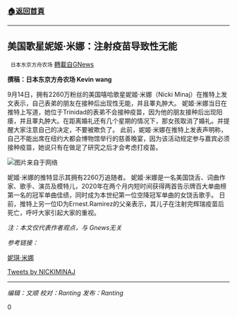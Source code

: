 ###  [:house:返回首頁](https://github.com/ourhimalayas/txt)
---


## 美国歌星妮姬·米娜：注射疫苗导致性无能
` 日本东京方舟农场` [轉載自GNews](https://gnews.org/zh-hans/1539134/)

**撰稿：日本东京方舟农场 Kevin wang**

9月14日，拥有2260万粉丝的美国嘻哈歌星妮姬·米娜（Nicki Minaj）在推特上发文表示，自己表弟的朋友在接种后出现性无能，并且睪丸肿大。
妮姬·米娜当日在推特上写道，她位于Trinidad的表弟不会接种疫苗，因为他的朋友接种后出现阳痿，并且睪丸肿大。在距离婚礼还有几个星期的情况下，那女孩取消了婚礼。并提醒大家注意自己的决定，不要被欺负了。
此前，妮姬·米娜在推特上发表声明称，自己不能出席在纽约大都会博物馆举行的慈善晚宴，因为该活动规定参与嘉宾必须接种疫苗，她说只有在做足了研究之后才会考虑打疫苗。

![](https://assets.gnews.org/wp-content/uploads/2021/09/1080x360.jpg)图片来自于网络

妮姬·米娜的推特显示其拥有2260万追随者。
妮姬·米娜是一名美国饶舌、词曲作家、歌手、演员及模特儿，2020年在两个月内短时间获得两首告示牌百大单曲榜第一名的冠军单曲佳绩，同时成为本世纪第一位空降冠军单曲的女饶舌歌手。
日前，推特上另一位ID为Ernest.Ramirez的父亲表示，其儿子在注射完辉瑞疫苗后死亡，呼吁大家引起大家的重视。

*注：本文仅代表作者观点，与 Gnews无关*

*参考链接：*

[妮琪·米娜](https://zh.m.wikipedia.org/wiki/%E5%A6%AE%E7%90%AA%C2%B7%E7%B1%B3%E5%A8%9C)

[Tweets by NICKIMINAJ](https://twitter.com/NICKIMINAJ?ref_src=twsrc%5Etfw)

* * *

*编辑：文顺 校对：Ranting 发布：Ranting*

0
